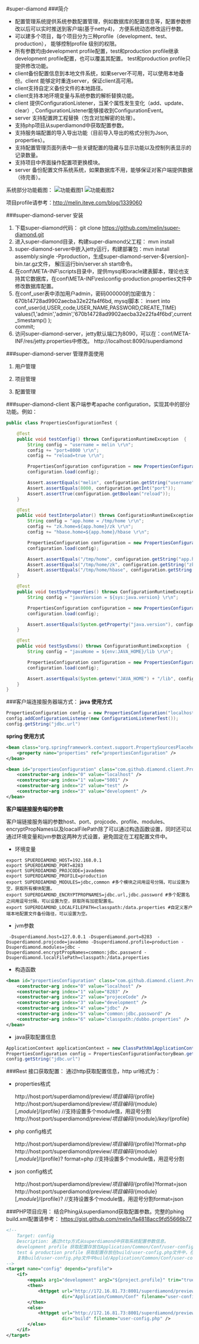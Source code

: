 #super-diamond
###简介
- 配置管理系统提供系统参数配置管理，例如数据库的配置信息等，配置参数修改以后可以实时推送到客户端(基于netty4)，
方便系统动态修改运行参数。
- 可以建多个项目，每个项目分为三种profile（development、test、production）， 能够控制profile 级别的权限。
- 所有参数均由development profile配置，test和production profile继承development profile配置，也可以覆盖其配置。
  test和production profile只提供修改功能。
- client备份配置信息到本地文件系统，如果server不可用，可以使用本地备份。client 能够定时重连server，保证client高可用。
- client支持自定义备份文件的本地路径。
- client支持本地环境变量与系统参数的解析替换功能。
- client 提供ConfigurationListener，当某个属性发生变化（add、update、clear）, ConfigurationListener能够接收到ConfigurationEvent。
- server 支持配置跨工程替换（包含对加解密的处理）。
- 支持php项目从superdiamond中获取配置参数。
- 支持服务端配置的导入导出功能（目前导入导出的格式分别为Json, properties）。
- 支持配置管理页面列表中一些关键配置的隐藏与显示功能以及控制列表显示的记录数量。
- 支持项目中界面操作配置项更换模块。
- server 备份配置文件系统系统，如果数据库不用，能够保证对客户端提供数据（待完善）。

系统部分功能截图：
![](https://raw.githubusercontent.com/xiake2025/super-diamond/master/diamond_1.png "功能截图1")
![](https://raw.githubusercontent.com/xiake2025/super-diamond/master/diamond_2.png "功能截图2")

项目profile请参考：http://melin.iteye.com/blog/1339060

###super-diamond-server 安装
1. 下载super-diamond代码： git clone https://github.com/melin/super-diamond.git
2. 进入super-diamond目录，构建super-diamond父工程： mvn install
3. super-diamond-server中嵌入jetty运行，构建部署包：mvn install assembly:single -Pproduction，生成super-diamond-server-${version}-bin.tar.gz文件，
解压运行bin/server.sh start命令。
4. 在conf\META-INF\scripts目录中，提供mysql和oracle建表脚本，理论也支持其它数据库，在conf\META-INF\res\config-production.properties文件中修改数据库配置。
5. 在conf_user表中添加用户admin，密码000000的加密值为：670b14728ad9902aecba32e22fa4f6bd, mysql脚本：
insert into conf_user(id,USER_code,USER_NAME,PASSWORD,CREATE_TIME) values(1,'admin','admin','670b14728ad9902aecba32e22fa4f6bd',current_timestamp() );  
commit;  
6. 访问super-diamond-server，jetty默认端口为8090，可以在：conf/META-INF/res/jetty.properties中修改。
	http://localhost:8090/superdiamond

###super-diamond-server 管理界面使用
1. 用户管理
  
2. 项目管理

3. 配置管理  




###super-diamond-client
客户端参考apache configuration，实现其中的部分功能。例如：
```java
public class PropertiesConfigurationTest {

	@Test
	public void testConfig() throws ConfigurationRuntimeException  {
		String config = "username = melin \r\n";
		config += "port=8000 \r\n";
		config += "reload=true \r\n";

		PropertiesConfiguration configuration = new PropertiesConfiguration();
		configuration.load(config);

		Assert.assertEquals("melin", configuration.getString("username"));
		Assert.assertEquals(8000, configuration.getInt("port"));
		Assert.assertTrue(configuration.getBoolean("reload"));
	}

	@Test
	public void testInterpolator() throws ConfigurationRuntimeException  {
		String config = "app.home = /tmp/home \r\n";
		config += "zk.home=${app.home}/zk \r\n";
		config += "hbase.home=${app.home}/hbase \r\n";

		PropertiesConfiguration configuration = new PropertiesConfiguration();
		configuration.load(config);

		Assert.assertEquals("/tmp/home", configuration.getString("app.home"));
		Assert.assertEquals("/tmp/home/zk", configuration.getString("zk.home"));
		Assert.assertEquals("/tmp/home/hbase", configuration.getString("hbase.home"));
	}

	@Test
	public void testSysProperties() throws ConfigurationRuntimeException  {
		String config = "javaVersion = ${sys:java.version} \r\n";

		PropertiesConfiguration configuration = new PropertiesConfiguration();
		configuration.load(config);

		Assert.assertEquals(System.getProperty("java.version"), configuration.getString("javaVersion"));
	}

	@Test
	public void testSysEvns() throws ConfigurationRuntimeException  {
		String config = "javaHome = ${env:JAVA_HOME}/lib \r\n";

		PropertiesConfiguration configuration = new PropertiesConfiguration();
		configuration.load(config);

		Assert.assertEquals(System.getenv("JAVA_HOME") + "/lib", configuration.getString("javaHome"));
	}
}
```

###客户端连接服务器端方式：
<b>java 使用方式</b>
```java
PropertiesConfiguration config = new PropertiesConfiguration("localhost", 5001, "test", "development");
config.addConfigurationListener(new ConfigurationListenerTest());
config.getString("jdbc.url")
```

<b>spring 使用方式</b>
```xml
<bean class="org.springframework.context.support.PropertySourcesPlaceholderConfigurer">
	<property name="properties" ref="propertiesConfiguration" />
</bean>

<bean id="propertiesConfiguration" class="com.github.diamond.client.PropertiesConfigurationFactoryBean">
	<constructor-arg index="0" value="localhost" />
	<constructor-arg index="1" value="5001" />
	<constructor-arg index="2" value="test" />
	<constructor-arg index="3" value="development" />
</bean>
```
<b>客户端链接服务端的参数</b>

  客户端链接服务端的参数host、port、projcode、profile、modules、encryptPropNames以及loacalFilePath除了可以通过构造函数设置，同时还可以通过环境变量和jvm参数这两种方式设置，避免固定在工程配置文件中。
  
* 环境变量
```shell
export SPUERDIAMOND_HOST=192.168.0.1
export SPUERDIAMOND_PORT=8283
export SUPERDIAMOND_PROJCODE=javademo
export SUPERDIAMOND_PROFILE=production
export SUPERDIAMOND_MODULES=jdbc,common #多个模块之间用逗号分隔，可以设置为空，获取所有模块配置。
export SUPERDIAMOND_ENCRYPTPROPNAMES=jdbc.url,jdbc.password #多个配置名之间用逗号分隔，可以设置为空，获取所有加密配置名。
export SUPERDIAMOND_LOCALFILEPATH=classpath:/data.properties #自定义客户端本地配置文件备份路径，可以设置为空。
```
* jvm参数
```shell
 -Dsuperdiamond.host=127.0.0.1 -Dsuperdiamond.port=8283  -Dsuperdiamond.projcode=javademo -Dsuperdiamond.profile=production -Dsuperdiamond.modules=jdbc -Dsuperdiamond.encryptPropNames=common:jdbc.password -Dsuperdiamond.localFilePath=classpath:/data.properties
```
* 构造函数
```xml
<bean id="propertiesConfiguration" class="com.github.diamond.client.PropertiesConfigurationFactoryBean">
	<constructor-arg index="0" value="localhost" />
	<constructor-arg index="1" value="8283" />
	<constructor-arg index="2" value="projeceCode" />
	<constructor-arg index="3" value="development" />
	<constructor-arg index="4" value="jdbc" />
	<constructor-arg index="5" value="common:jdbc.password" />
	<constructor-arg index="6" value="classpath:/dubbo.properties" />
</bean>
```
* java获取配置信息
```java
ApplicationContext applicationContext = new ClassPathXmlApplicationContext("bean.xml");
PropertiesConfiguration config = PropertiesConfigurationFactoryBean.getPropertiesConfiguration();
config.getString("jdbc.url")
```

###Rest 接口获取配置：
通过http获取配置信息，http url格式为：

- properties格式

	http://host:port/superdiamond/preview/${项目编码}/${profile}
	http://host:port/superdiamond/preview/${项目编码}/${module}[,${module}]/${profile} //支持设置多个module值，用逗号分割
	http://host:port/superdiamond/preview/${项目编码}/${module}/${key}/${profile}
- php config格式

	http://host:port/superdiamond/preview/${项目编码}/${profile}?format=php
	http://host:port/superdiamond/preview/${项目编码}/${module}[,${module}]/${profile}? format=php  //支持设置多个module值，用逗号分割
- json config格式

	http://host:port/superdiamond/preview/${项目编码}/${profile}?format=json 
	http://host:port/superdiamond/preview/${项目编码}/${module}[,${module}]/${profile}?  //支持设置多个module值，用逗号分割format=json


###PHP项目应用：
结合Phing从superdiamond获取配置参数。完整的phing build.xml配置请参考：
https://gist.github.com/melin/fa4818acc9fd55666b77

```xml
<!--
    Target: config 
    Description: 通过http方式从superdiamond中获取系统配置参数信息。
    development profile 获取配置存放在Application/Common/Conf/user-config.php文件中（ThinkPHP 3.2）
    test & production profile 获取配置存放在build/user-config.php文件中，在执行build target时，
    复制build/user-config.php文件中build/Application/Common/Conf/user-config.php位置
-->
<target name="config" depends="profile">
    <if>
        <equals arg1="development" arg2="${project.profile}" trim="true" />
        <then>
            <httpget url="http://172.16.81.73:8001/superdiamond/preview/App.EduSNS/${project.profile}?format=php"
                     dir="Application/Common/Conf" filename="user-config.php" />
        </then>
        <else>
            <httpget url="http://172.16.81.73:8001/superdiamond/preview/App.EduSNS/${project.profile}?format=php"
                     dir="build" filename="user-config.php" />
        </else>
    </if>
</target>
```

